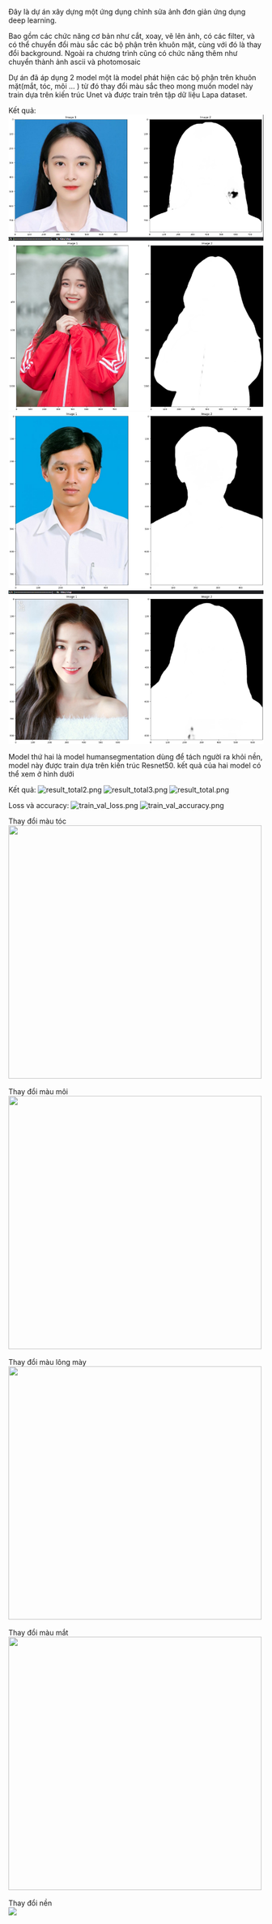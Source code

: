 Đây là dự án xây dựng một ứng dụng chỉnh sửa ảnh đơn giản ứng dụng deep learning.

Bao gồm các chức năng cơ bản như cắt, xoay, vẽ lên ảnh, có các filter, và có thể chuyển đổi màu sắc các bộ phận trên khuôn mặt, cùng với đó là thay đổi background. Ngoài ra chương trình cũng có chức năng thêm như chuyển thành ảnh ascii và photomosaic

Dự án đã áp dụng 2 model một là model phát hiện các bộ phận trên khuôn mặt(mắt, tóc, môi ... ) từ đó thay đổi màu sắc theo mong muốn model này train dựa trên kiến trúc Unet và được train trên tập dữ liệu Lapa dataset.

Kết quả:
![img.png](img.png)
![img_1.png](img_1.png)

Model thứ hai là model humansegmentation dùng để tách người ra khỏi nền, model này được train dựa trên kiến trúc Resnet50.
kết quả của hai model có thể xem ở hình dưới

Kết quả:
![result_total2.png](..%2F..%2F..%2FSubject%2Flatex%2FIMAGE%2FChapter2%2Fresult_total2.png)
![result_total3.png](..%2F..%2F..%2FSubject%2Flatex%2FIMAGE%2FChapter2%2Fresult_total3.png)
![result_total.png](..%2F..%2F..%2FSubject%2Flatex%2FIMAGE%2FChapter2%2Fresult_total.png)

Loss và accuracy:
![train_val_loss.png](..%2F..%2F..%2FSubject%2Flatex%2FIMAGE%2FChapter2%2Ftrain_val_loss.png)
![train_val_accuracy.png](..%2F..%2F..%2FSubject%2Flatex%2FIMAGE%2FChapter2%2Ftrain_val_accuracy.png)

Thay đổi màu tóc<br>
<img src="https://github.com/nhatky160103/project2/assets/118037343/fb9869d8-cd86-4dc0-95dc-237339e33ad5" width="500" height="500" />

Thay đổi màu môi<br>
<img src="https://github.com/nhatky160103/project2/assets/118037343/b1f54057-c740-4ad1-825d-c6d7d9605d61" width="500" height="500" />

 Thay đổi màu lông mày<br>
<img src="https://github.com/nhatky160103/project2/assets/118037343/143f0710-9a71-47b6-b22b-2465bfebea4e" width="500" height="500" />

Thay đổi màu mắt<br>
<img src="https://github.com/nhatky160103/project2/assets/118037343/4cda80fc-4b0d-4185-840c-df577718c6cf" width="500" height="500" />

 Thay đổi nền<br>
 <img src="https://github.com/nhatky160103/project2/assets/118037343/41232d0f-a5e1-46e9-9365-b1e485452420"  width="500"  />

